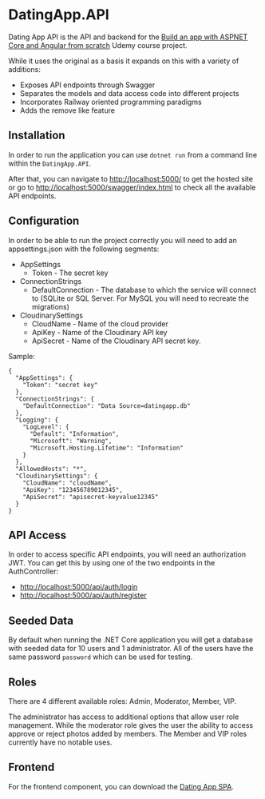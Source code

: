 # DatingApp.API

Dating App API is the API and backend for the [Build an app with ASPNET Core and Angular from scratch](https://www.udemy.com/course/build-an-app-with-aspnet-core-and-angular-from-scratch) Udemy course project.

While it uses the original as a basis it expands on this with a variety of additions:
- Exposes API endpoints through Swagger
- Separates the models and data access code into different projects
- Incorporates Railway oriented programming paradigms
- Adds the remove like feature


## Installation

In order to run the application you can use `dotnet run` from a command line within the `DatingApp.API`.

After that, you can navigate to [http://localhost:5000/]() to get the hosted site or go to [http://localhost:5000/swagger/index.html]() to check all the available API endpoints.

## Configuration

In order to be able to run the project correctly you will need to add an appsettings.json with the following segments:
- AppSettings
  - Token - The secret key
- ConnectionStrings
  - DefaultConnection - The database to which the service will connect to (SQLite or SQL Server. For MySQL you will need to recreate the migrations)
- CloudinarySettings
  - CloudName - Name of the cloud provider
  - ApiKey - Name of the Cloudinary API key
  - ApiSecret - Name of the Cloudinary API secret key.

Sample:
```
{
  "AppSettings": {
    "Token": "secret key"
  },
  "ConnectionStrings": {
    "DefaultConnection": "Data Source=datingapp.db"
  },
  "Logging": {
    "LogLevel": {
      "Default": "Information",
      "Microsoft": "Warning",
      "Microsoft.Hosting.Lifetime": "Information"
    }
  },
  "AllowedHosts": "*",
  "CloudinarySettings": {
    "CloudName": "cloudName",
    "ApiKey": "123456789012345",
    "ApiSecret": "apisecret-keyvalue12345"
  }
}

```

## API Access

In order to access specific API endpoints, you will need an authorization JWT. You can get this by using one of the two endpoints in the AuthController:
- [http://localhost:5000/api/auth/login]()
- [http://localhost:5000/api/auth/register]()

## Seeded Data

By default when running the .NET Core application you will get a database with seeded data for 10 users and 1 administrator. All of the users have the same password `password` which can be used for testing.

## Roles

There are 4 different available roles: Admin, Moderator, Member, VIP.

The administrator has access to additional options that allow user role management. While the moderator role gives the user the ability to access approve or reject photos added by members. The Member and VIP roles currently have no notable uses.


## Frontend

For the frontend component, you can download the [Dating App SPA](https://github.com/Mitars/DatingApp.SPA).

